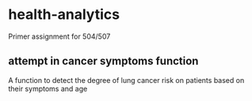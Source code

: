# health-analytics
Primer assignment for 504/507


## attempt in cancer symptoms function
A function to detect the degree of lung cancer risk on patients based on their symptoms and age
